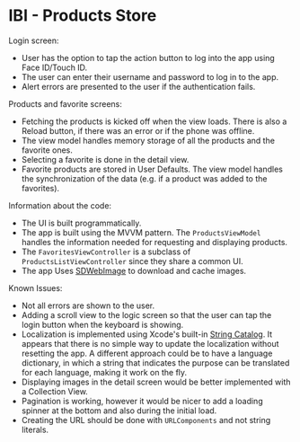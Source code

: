 # IBI - Products Store

Login screen:
* User has the option to tap the action button to log into the app using Face ID/Touch ID.
* The user can enter their username and password to log in to the app.
* Alert errors are presented to the user if the authentication fails.

Products and favorite screens:
* Fetching the products is kicked off when the view loads. There is also a Reload button, if there was an error or if the phone was offline.
* The view model handles memory storage of all the products and the favorite ones.
* Selecting a favorite is done in the detail view.
* Favorite products are stored in User Defaults. The view model handles the synchronization of the data (e.g. if a product was added to the favorites).

Information about the code:
* The UI is built programmatically.
* The app is built using the MVVM pattern. The `ProductsViewModel` handles the information needed for requesting and displaying products.
* The `FavoritesViewController` is a subclass of `ProductsListViewController` since they share a common UI.
* The app Uses [SDWebImage](https://github.com/SDWebImage/SDWebImage) to download and cache images.

Known Issues:
* Not all errors are shown to the user.
* Adding a scroll view to the logic screen so that the user can tap the login button when the keyboard is showing.
* Localization is implemented using Xcode's built-in [String Catalog](https://developer.apple.com/documentation/xcode/localizing-and-varying-text-with-a-string-catalog). It appears that there is no simple way to update the localization without resetting the app. A different approach could be to have a language dictionary, in which a string that indicates the purpose can be translated for each language, making it work on the fly.
* Displaying images in the detail screen would be better implemented with a Collection View.
* Pagination is working, however it would be nicer to add a loading spinner at the bottom and also during the initial load. 
* Creating the URL should be done with `URLComponents` and not string literals.

